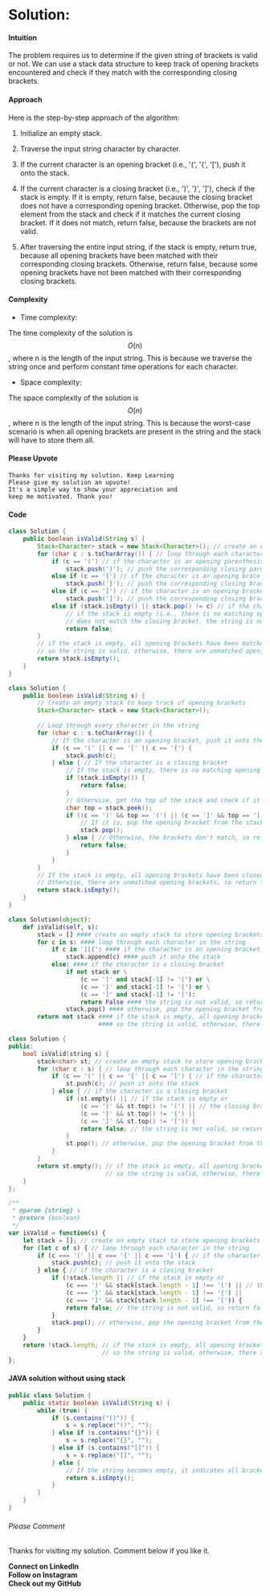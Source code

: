 # Solution:
#### Intuition
<!-- Describe your first thoughts on how to solve this problem. -->
The problem requires us to determine if the given string of brackets is valid or not. We can use a stack data structure to keep track of opening brackets encountered and check if they match with the corresponding closing brackets.

#### Approach
<!-- Describe your approach to solving the problem. -->
Here is the step-by-step approach of the algorithm:
1. Initialize an empty stack.

2. Traverse the input string character by character.

3. If the current character is an opening bracket (i.e., '(', '{', '['), push it onto the stack.

4. If the current character is a closing bracket (i.e., ')', '}', ']'), check if the stack is empty. If it is empty, return false, because the closing bracket does not have a corresponding opening bracket. Otherwise, pop the top element from the stack and check if it matches the current closing bracket. If it does not match, return false, because the brackets are not valid.

5. After traversing the entire input string, if the stack is empty, return true, because all opening brackets have been matched with their corresponding closing brackets. Otherwise, return false, because some opening brackets have not been matched with their corresponding closing brackets.

#### Complexity
- Time complexity:
<!-- Add your time complexity here, e.g. $$O(n)$$ -->
The time complexity of the solution is $$O(n)$$, where n is the length of the input string. This is because we traverse the string once and perform constant time operations for each character.

- Space complexity:
<!-- Add your space complexity here, e.g. $$O(n)$$ -->
The space complexity of the solution is $$O(n)$$, where n is the length of the input string. This is because the worst-case scenario is when all opening brackets are present in the string and the stack will have to store them all.




#### Please Upvote
```
Thanks for visiting my solution. Keep Learning
Please give my solution an upvote! 
It's a simple way to show your appreciation and
keep me motivated. Thank you! 
```

#### Code
```java
class Solution {
    public boolean isValid(String s) {
        Stack<Character> stack = new Stack<Character>(); // create an empty stack
        for (char c : s.toCharArray()) { // loop through each character in the string
            if (c == '(') // if the character is an opening parenthesis
                stack.push(')'); // push the corresponding closing parenthesis onto the stack
            else if (c == '{') // if the character is an opening brace
                stack.push('}'); // push the corresponding closing brace onto the stack
            else if (c == '[') // if the character is an opening bracket
                stack.push(']'); // push the corresponding closing bracket onto the stack
            else if (stack.isEmpty() || stack.pop() != c) // if the character is a closing bracket
                // if the stack is empty (i.e., there is no matching opening bracket) or the top of the stack
                // does not match the closing bracket, the string is not valid, so return false
                return false;
        }
        // if the stack is empty, all opening brackets have been matched with their corresponding closing brackets,
        // so the string is valid, otherwise, there are unmatched opening brackets, so return false
        return stack.isEmpty();
    }
}

```
```java
class Solution {
    public boolean isValid(String s) {
        // Create an empty stack to keep track of opening brackets
        Stack<Character> stack = new Stack<Character>();
        
        // Loop through every character in the string
        for (char c : s.toCharArray()) {
            // If the character is an opening bracket, push it onto the stack
            if (c == '(' || c == '[' || c == '{') {
                stack.push(c);
            } else { // If the character is a closing bracket
                // If the stack is empty, there is no matching opening bracket, so return false
                if (stack.isEmpty()) {
                    return false;
                }
                // Otherwise, get the top of the stack and check if it's the matching opening bracket
                char top = stack.peek();
                if ((c == ')' && top == '(') || (c == ']' && top == '[') || (c == '}' && top == '{')) {
                    // If it is, pop the opening bracket from the stack
                    stack.pop();
                } else { // Otherwise, the brackets don't match, so return false
                    return false;
                }
            }
        }
        // If the stack is empty, all opening brackets have been closed, so return true
        // Otherwise, there are unmatched opening brackets, so return false
        return stack.isEmpty();
    }
}

```
```python
class Solution(object):
    def isValid(self, s):
        stack = [] #### create an empty stack to store opening brackets
        for c in s: #### loop through each character in the string
            if c in '([{': #### if the character is an opening bracket
                stack.append(c) #### push it onto the stack
            else: #### if the character is a closing bracket
                if not stack or \
                    (c == ')' and stack[-1] != '(') or \
                    (c == '}' and stack[-1] != '{') or \
                    (c == ']' and stack[-1] != '['):
                    return False #### the string is not valid, so return false
                stack.pop() #### otherwise, pop the opening bracket from the stack
        return not stack #### if the stack is empty, all opening brackets have been matched with their corresponding closing brackets,
                         #### so the string is valid, otherwise, there are unmatched opening brackets, so return false
```
```c++
class Solution {
public:
    bool isValid(string s) {
        stack<char> st; // create an empty stack to store opening brackets
        for (char c : s) { // loop through each character in the string
            if (c == '(' || c == '{' || c == '[') { // if the character is an opening bracket
                st.push(c); // push it onto the stack
            } else { // if the character is a closing bracket
                if (st.empty() || // if the stack is empty or 
                    (c == ')' && st.top() != '(') || // the closing bracket doesn't match the corresponding opening bracket at the top of the stack
                    (c == '}' && st.top() != '{') ||
                    (c == ']' && st.top() != '[')) {
                    return false; // the string is not valid, so return false
                }
                st.pop(); // otherwise, pop the opening bracket from the stack
            }
        }
        return st.empty(); // if the stack is empty, all opening brackets have been matched with their corresponding closing brackets,
                           // so the string is valid, otherwise, there are unmatched opening brackets, so return false
    }
};
```

```javascript
/**
 * @param {string} s
 * @return {boolean}
 */
var isValid = function(s) {
    let stack = []; // create an empty stack to store opening brackets
    for (let c of s) { // loop through each character in the string
        if (c === '(' || c === '{' || c === '[') { // if the character is an opening bracket
            stack.push(c); // push it onto the stack
        } else { // if the character is a closing bracket
            if (!stack.length || // if the stack is empty or 
                (c === ')' && stack[stack.length - 1] !== '(') || // the closing bracket doesn't match the corresponding opening bracket at the top of the stack
                (c === '}' && stack[stack.length - 1] !== '{') ||
                (c === ']' && stack[stack.length - 1] !== '[')) {
                return false; // the string is not valid, so return false
            }
            stack.pop(); // otherwise, pop the opening bracket from the stack
        }
    }
    return !stack.length; // if the stack is empty, all opening brackets have been matched with their corresponding closing brackets,
                          // so the string is valid, otherwise, there are unmatched opening brackets, so return false
};

```
#### JAVA solution without using stack
```Java
public class Solution {
    public static boolean isValid(String s) {
        while (true) {
            if (s.contains("()")) {
                s = s.replace("()", "");
            } else if (s.contains("{}")) {
                s = s.replace("{}", "");
            } else if (s.contains("[]")) {
                s = s.replace("[]", "");
            } else {
                // If the string becomes empty, it indicates all brackets are matched.
                return s.isEmpty();
            }
        }
    }
}

```
###### Please Comment
Thanks for visiting my solution. Comment below if you like it.  

[](https://www.linkedin.com/in/vikas-pathak-8499451b0) **Connect on LinkedIn**  
[](https://www.instagram.com/vikas123.vp79/) **Follow on Instagram**  
[](https://github.com/Vikas-Pathak-123) **Check out my GitHub**

```